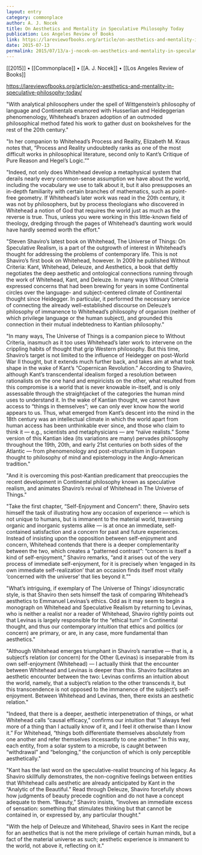 ```yaml
---
layout: entry
category: commonplace
author: A. J. Nocek
title: On Aesthetics and Mentality in Speculative Philosophy Today
publication: Los Angeles Review of Books
link: https://lareviewofbooks.org/article/on-aesthetics-and-mentality-in-speculative-philosophy-today/
date: 2015-07-13
permalink: 2015/07/13/a-j-nocek-on-aesthetics-and-mentality-in-speculative-philosophy-today
---
```


[[2015]] • [[Commonplace]] • [[A. J. Nocek]] • [[Los Angeles Review of Books]] 

https://lareviewofbooks.org/article/on-aesthetics-and-mentality-in-speculative-philosophy-today/

"With analytical philosophers under the spell of Wittgenstein’s philosophy of language and Continentals enamored with Husserlian and Heideggerian phenomenology, Whitehead’s brazen adoption of an outmoded philosophical method fated his work to gather dust on bookshelves for the rest of the 20th century."

"In her companion to Whitehead’s Process and Reality, Elizabeth M. Kraus notes that, “Process and Reality undoubtedly ranks as one of the most difficult works in philosophical literature, second only to Kant’s Critique of Pure Reason and Hegel’s Logic.”"

"Indeed, not only does Whitehead develop a metaphysical system that derails nearly every common-sense assumption we have about the world, including the vocabulary we use to talk about it, but it also presupposes an in-depth familiarity with certain branches of mathematics, such as point-free geometry. If Whitehead’s later work was read in the 20th century, it was not by philosophers, but by process theologians who discovered in Whitehead a notion of God that requires the world just as much as the reverse is true. Thus, unless you were working in this little-known field of theology, dredging through the pages of Whitehead’s daunting work would have hardly seemed worth the effort."

"Steven Shaviro’s latest book on Whitehead, The Universe of Things: On Speculative Realism, is a part of the outgrowth of interest in Whitehead’s thought for addressing the problems of contemporary life. This is not Shaviro’s first book on Whitehead, however. In 2009 he published Without Criteria: Kant, Whitehead, Deleuze, and Aesthetics, a book that deftly negotiates the deep aesthetic and ontological connections running through the work of Whitehead, Kant, and Deleuze. In many ways Without Criteria expressed concerns that had been brewing for years in some Continental circles over the language- and subject-centered climate of Continental thought since Heidegger. In particular, it performed the necessary service of connecting the already well-established discourse on Deleuze’s philosophy of immanence to Whitehead’s philosophy of organism (neither of which privilege language or the human subject), and grounded this connection in their mutual indebtedness to Kantian philosophy."

"In many ways, The Universe of Things is a companion piece to Without Criteria, inasmuch as it too uses Whitehead’s later work to intervene on the crippling habits of thought that grip Western philosophy. But this time, Shaviro’s target is not limited to the influence of Heidegger on post-World War II thought, but it extends much further back, and takes aim at what took shape in the wake of Kant’s “Copernican Revolution.” According to Shaviro, although Kant’s transcendental idealism forged a resolution between rationalists on the one hand and empiricists on the other, what resulted from this compromise is a world that is never knowable in-itself, and is only assessable through the straightjacket of the categories the human mind uses to understand it. In the wake of Kantian thought, we cannot have access to “things in themselves”; we can only ever know how the world appears to us. Thus, what emerged from Kant’s descent into the mind in the 18th century was an intellectual climate in which the world apart from human access has been unthinkable ever since, and those who claim to think it — e.g., scientists and metaphysicians — are “naïve realists.” Some version of this Kantian idea (its variations are many) pervades philosophy throughout the 19th, 20th, and early 21st centuries on both sides of the Atlantic — from phenomenology and post-structuralism in European thought to philosophy of mind and epistemology in the Anglo-American tradition."

"And it is overcoming this post-Kantian predicament that preoccupies the recent development in Continental philosophy known as speculative realism, and animates Shaviro’s revival of Whitehead in The Universe of Things."

"Take the first chapter, “Self-Enjoyment and Concern”: there, Shaviro sets himself the task of illustrating how any occasion of experience — which is not unique to humans, but is immanent to the material world, traversing organic and inorganic systems alike — is at once an immediate, self-contained satisfaction and a concern for past and future experiences. Instead of insisting upon the opposition between self-enjoyment and concern, Whitehead contends that there is a deeper complementarity between the two, which creates a “patterned contrast”: “concern is itself a kind of self-enjoyment,” Shaviro remarks, “and it arises out of the very process of immediate self-enjoyment, for it is precisely when ‘engaged in its own immediate self-realization’ that an occasion finds itself most vitally ‘concerned with the universe’ that lies beyond it.”"

"What’s intriguing, if exemplary of The Universe of Things’ idiosyncratic style, is that Shaviro then sets himself the task of comparing Whitehead’s aesthetics to Emmanuel Levinas’s ethics. Odd as it may seem to begin a monograph on Whitehead and Speculative Realism by returning to Levinas, who is neither a realist nor a reader of Whitehead, Shaviro rightly points out that Levinas is largely responsible for the “ethical turn” in Continental thought, and thus our contemporary intuition that ethics and politics (or concern) are primary, or are, in any case, more fundamental than aesthetics."

"Although Whitehead emerges triumphant in Shaviro’s narrative — that is, a subject’s relation (or concern) for the Other (Levinas) is inseparable from its own self-enjoyment (Whitehead) — I actually think that the encounter between Whitehead and Levinas is deeper than this. Shaviro facilitates an aesthetic encounter between the two: Levinas confirms an intuition about the world, namely, that a subject’s relation to the other transcends it, but this transcendence is not opposed to the immanence of the subject’s self-enjoyment. Between Whitehead and Levinas, then, there exists an aesthetic relation."

"Indeed, that there is a deeper, aesthetic interpenetration of things, or what Whitehead calls “causal efficacy,” confirms our intuition that “I always feel more of a thing than I actually know of it, and I feel it otherwise than I know it.” For Whitehead, “things both differentiate themselves absolutely from one another and refer themselves incessantly to one another.” In this way, each entity, from a solar system to a microbe, is caught between “withdrawal” and “belonging,” the conjunction of which is only perceptible aesthetically."

"Kant has the last word on the speculative-realist trouncing of his legacy. As Shaviro skillfully demonstrates, the non-cognitive feelings between entities that Whitehead calls aesthetic are already anticipated by Kant in the “Analytic of the Beautiful.” Read through Deleuze, Shaviro forcefully shows how judgments of beauty precede cognition and do not have a concept adequate to them. “Beauty,” Shaviro insists, “involves an immediate excess of sensation: something that stimulates thinking but that cannot be contained in, or expressed by, any particular thought."

"With the help of Deleuze and Whitehead, Shaviro sees in Kant the recipe for an aesthetics that is not the mere privilege of certain human minds, but a fact of the material universe as such; aesthetic experience is immanent to the world, not above it, reflecting on it."
